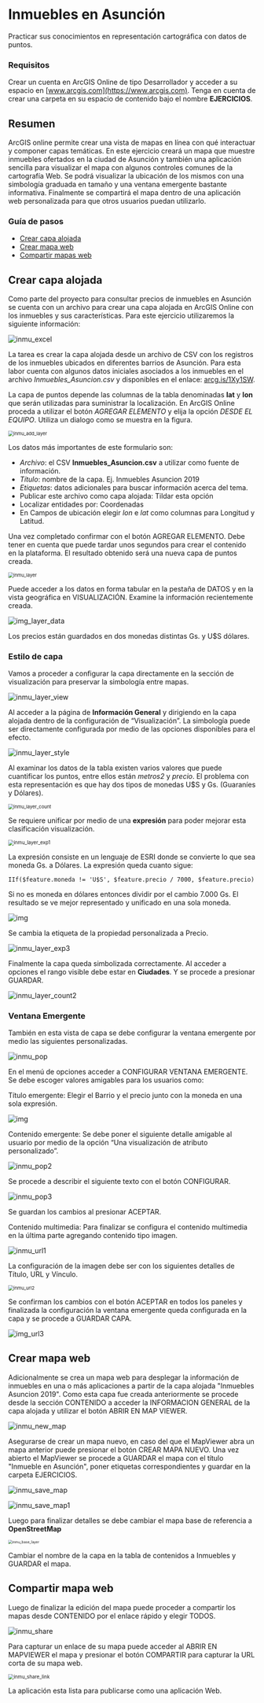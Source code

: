 # Inmuebles en Asunción

Practicar sus conocimientos en representación cartográfica con datos de puntos.

### Requisitos

Crear un cuenta en ArcGIS Online de tipo Desarrollador y acceder a su espacio en [www.arcgis.com](https://www.arcgis.com). Tenga en cuenta de crear una carpeta en su espacio de contenido bajo el nombre **EJERCICIOS**.

## Resumen

ArcGIS online permite crear una vista de mapas en línea con qué interactuar y componer capas temáticas. En este ejercicio creará un mapa que muestre inmuebles ofertados en la ciudad de Asunción y también una aplicación sencilla para visualizar el mapa con algunos controles comunes de la cartografía Web. Se podrá visualizar la ubicación de los mismos con una simbología graduada en tamaño y una ventana emergente bastante informativa. Finalmente se compartirá el mapa dentro de una aplicación web personalizada para que otros usuarios puedan utilizarlo. 

### Guía de pasos

- [Crear capa alojada](#crear-capa-alojada)
- [Crear mapa web](#crear-mapa-web)
- [Compartir mapas web](#compartir-mapas-web)

## Crear capa alojada

Como parte del proyecto para consultar precios de inmuebles en Asunción se cuenta con un archivo para crear una capa alojada en ArcGIS Online con los inmuebles y sus características. Para este ejercicio utilizaremos la siguiente información:

![inmu_excel](img/inmu_excel.png)

La tarea es crear la capa alojada desde un archivo de CSV con los registros de los  inmuebles ubicados en diferentes barrios de Asunción. Para esta labor cuenta con algunos datos iniciales asociados a los inmuebles en el archivo *Inmuebles_Asuncion.csv* y disponibles en el enlace: [arcg.is/1Xy1SW](https://arcg.is/1Xy1SW).

La capa de puntos depende las columnas de la tabla denominadas **lat** y **lon** que serán utilizadas para suministrar la localización. En ArcGIS Online proceda a utilizar el botón *AGREGAR ELEMENTO* y elija la opción *DESDE EL EQUIPO*. Utiliza un dialogo como se muestra en la figura.

<img src="img/inmu_add_layer.png" alt="inmu_add_layer " style="zoom:67%;" />

Los datos más importantes de este formulario son:

- *Archivo*: el CSV **Inmuebles_Asuncion.csv** a utilizar como fuente de información.
- *Título*: nombre de la capa. Ej. Inmuebles Asuncion 2019
- *Etiquetas*: datos adicionales para buscar información acerca del tema.
- Publicar este archivo como capa alojada: Tildar esta opción
- Localizar entidades por: Coordenadas
- En Campos de ubicación elegir *lon* e *lat* como columnas para Longitud y Latitud.

Una vez completado confirmar con el botón AGREGAR ELEMENTO. Debe tener en cuenta que puede tardar unos segundos para crear el contenido en la plataforma. El resultado obtenido será una nueva capa de puntos creada.

<img src="img/inmu_layer.png" alt="inmu_layer " style="zoom:67%;" />

Puede acceder a los datos en forma tabular en la pestaña de DATOS y en la vista geográfica en VISUALIZACIÓN. Examine la información recientemente creada.

![img_layer_data](img/inmu_layer_data.png)

Los precios están guardados en dos monedas distintas Gs. y U$S dólares. 

### Estilo de capa

Vamos a proceder a configurar la capa directamente en la sección de visualización para preservar la simbología entre mapas.

![inmu_layer_view](img/inmu_layer_view.png)

Al acceder a la página de **Información General** y dirigiendo en la capa alojada dentro de la configuración de “Visualización”.  La simbología puede ser directamente configurada por medio de las opciones disponibles para el efecto.

![inmu_layer_style](img/inmu_layer_style.png)

Al examinar los datos de la tabla existen varios valores que puede cuantificar los puntos, entre ellos están *metros2* y *precio*. El problema con esta representación es que hay dos tipos de monedas U$S y Gs. (Guaraníes y Dólares). 

<img src="img/inmu_layer_count.png" alt="inmu_layer_count " style="zoom:67%;" /> 

Se requiere unificar por medio de una **expresión** para poder mejorar esta clasificación visualización.

<img src="img/inmu_layer_exp1.png" alt="inmu_layer_exp1 " style="zoom:70%;" />

La expresión consiste en un lenguaje de ESRI donde se convierte lo que sea moneda Gs. a Dólares. La expresión queda cuanto sigue:

```
IIf($feature.moneda != 'U$S', $feature.precio / 7000, $feature.precio)
```

Si no es moneda en dólares entonces dividir por el cambio 7.000 Gs. El resultado se ve mejor representado y unificado en una sola moneda.

![img](img/inmu_layer_exp2.png)

Se cambia la etiqueta de la propiedad personalizada a Precio.

![inmu_layer_exp3](img/inmu_layer_exp3.png)

Finalmente la capa queda simbolizada correctamente. Al acceder a opciones el rango visible debe estar en **Ciudades**. Y se procede a presionar GUARDAR.

![inmu_layer_count2](img/inmu_layer_count2.png)

### Ventana Emergente

También en esta vista de capa se debe configurar la ventana emergente por medio las siguientes personalizadas.

![inmu_pop](img/inmu_pop.png)

En el menú de opciones acceder a CONFIGURAR VENTANA EMERGENTE. Se debe escoger valores amigables para los usuarios como:

Título emergente: Elegir el Barrio y el precio junto con la moneda en una sola expresión.

![img ](img/inmu_pop1.png)

Contenido emergente: Se debe poner el siguiente detalle amigable al usuario por medio de la opción “Una visualización de atributo personalizado”.

![inmu_pop2](img/inmu_pop2.png)

Se procede a describir el siguiente texto con el botón CONFIGURAR.

![inmu_pop3](img/inmu_pop3.png)

Se guardan los cambios al presionar ACEPTAR. 

Contenido multimedia: Para finalizar se configura el contenido multimedia en la última parte agregando contenido tipo imagen.

![inmu_url1](img/inmu_url1.png)

La configuración de la imagen debe ser con los siguientes detalles de Título, URL y Vínculo.

<img src="img/inmu_url2.png" alt="inmu_url2 " style="zoom:67%;" />

Se confirman los cambios con el botón ACEPTAR en todos los paneles y finalizada la configuración la ventana emergente queda configurada en la capa y se procede a GUARDAR CAPA.

![img_url3](img/inmu_url3.png)

## Crear mapa web

Adicionalmente se crea un mapa web para desplegar la información de inmuebles en una o más aplicaciones a partir de la capa alojada "Inmuebles Asuncion 2019". Como esta capa fue creada anteriormente se procede desde la sección CONTENIDO a acceder la INFORMACION GENERAL de la capa alojada y utilizar el botón ABRIR EN MAP VIEWER.

![inmu_new_map](img/inmu_new_map.png)

Asegurarse de crear un mapa nuevo, en caso del que el MapViewer abra un mapa anterior puede presionar el botón CREAR MAPA NUEVO. Una vez abierto el MapViewer se procede a GUARDAR el mapa con el título "Inmueble en Asunción", poner etiquetas correspondientes y guardar en la carpeta EJERCICIOS.

![inmu_save_map](img/inmu_save_map.png)

![inmu_save_map1](img/inmu_save_map1.png)

Luego para finalizar detalles se debe cambiar el mapa base de referencia a **OpenStreetMap**

<img src="img/inmu_base_layer.png" alt="inmu_base_layer" style="zoom:50%;" />

Cambiar el nombre de la capa en la tabla de contenidos a Inmuebles y GUARDAR el mapa.

## Compartir mapa web

Luego de finalizar la edición del mapa puede proceder a compartir los mapas desde CONTENIDO por el enlace rápido y elegir TODOS.

![inmu_share](img\inmu_share.png)

Para capturar un enlace de su mapa puede acceder al ABRIR EN MAPVIEWER el mapa y presionar el botón COMPARTIR para capturar la URL corta de su mapa web.

<img src="img/inmu_share_link.png" alt="inmu_share_link" style="zoom:70%;" /> 

La aplicación esta lista para publicarse como una aplicación Web.